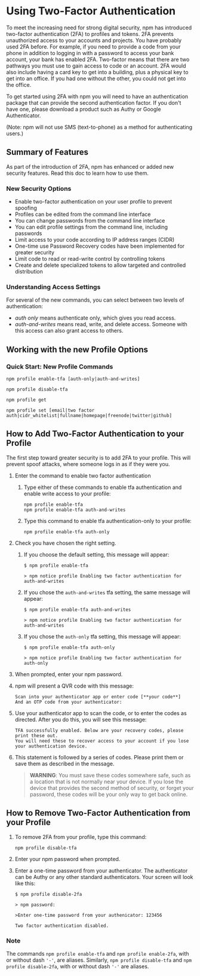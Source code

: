 <!--
title: 16 - Using two-factor authentication
featured: true
-->

# Using Two-Factor Authentication

To meet the increasing need for strong digital security, npm has introduced two-factor authentication (2FA) to profiles and tokens. 2FA prevents unauthorized access to your accounts and projects. You have probably used 2FA before. For example, if you need to provide a code from your phone in addition to logging in with a password to access your bank account, your bank has enabled 2FA. Two-factor means that there are two pathways you must use to gain access to code or an account. 2FA would also include having a card key to get into a building, plus a physical key to get into an office. If you had one without the other, you could not get into the office.

To get started using 2FA with npm you will need to have an authentication package that can provide the second authentication factor. If you don't have one, please download a product such as Authy or Google Authenticator.

(Note: npm will not use SMS (text-to-phone) as a method for authenticating users.)

## Summary of Features

As part of the introduction of 2FA, npm has enhanced or added new security features. Read this doc to learn how to use them.

### New Security Options

* Enable two-factor authentication on your user profile to prevent spoofing
* Profiles can be edited from the command line interface
* You can change passwords from the command line interface
* You can edit profile settings from the command line, including passwords
* Limit access to your code according to IP address ranges (CIDR)
* One-time use Password Recovery codes have been implemented for greater security
* Limit code to read or read-write control by controlling tokens
* Create and delete specialized tokens to allow targeted and controlled distribution

### Understanding Access Settings

For several of the new commands, you can select between two levels of authentication:

*   *auth only* means authenticate only, which gives you read access.
*   *auth-and-writes* means read, write, and delete access. Someone with this access can also grant access to others.

## Working with the new Profile Options

### Quick Start: New Profile Commands

  `npm profile enable-tfa [auth-only|auth-and-writes]`

  `npm profile disable-tfa`

  `npm profile get`

  `npm profile set [email|two factor auth|cidr_whitelist|fullname|homepage|freenode|twitter|github]`

## How to Add Two-Factor Authentication to your Profile

The first step toward greater security is to add 2FA to your profile. This will prevent spoof attacks, where someone logs in as if they were you.

1.  Enter the command to enable two factor authentication

    1.  Type either of these commands to enable tfa authentication and enable write access to your profile:

        ````
        npm profile enable-tfa
        npm profile enable-tfa auth-and-writes
        ````

    2.  Type this command to enable tfa authentication-only to your profile:

        ````
        npm profile enable-tfa auth-only
        ````

2.  Check you have chosen the right setting.

    1.  If you choose the default setting, this message will appear:

        ````
        $ npm profile enable-tfa

        > npm notice profile Enabling two factor authentication for auth-and-writes
        ````

    2.  If you chose the `auth-and-writes` tfa setting, the same message will appear:
        ````
        $ npm profile enable-tfa auth-and-writes

        > npm notice profile Enabling two factor authentication for auth-and-writes
        ````

    3.  If you chose the `auth-only` tfa setting, this message will appear:

        ````
        $ npm profile enable-tfa auth-only

        > npm notice profile Enabling two factor authentication for auth-only
        ````

3.  When prompted, enter your npm password.

4.  npm will present a QVR code with this message:

    ````
    Scan into your authenticator app or enter code [**your code**]
    And an OTP code from your authenticator:
    ````

5.  Use your authenticator app to scan the code, or to enter the codes as directed. After you do this, you will see this message:

    ````
    TFA successfully enabled. Below are your recovery codes, please print these out.
    You will need these to recover access to your account if you lose your authentication device.
    ````

6.  This statement is followed by a series of codes. Please print them or save them as described in the message.

    >**WARNING**: You must save these codes somewhere safe, such as a location that is not normally near your device. If you lose the device that provides the second method of security, or forget your password, these codes will be your only way to get back online.

## How to Remove Two-Factor Authentication from your Profile

1.  To remove 2FA from your profile, type this command:

    ````
    npm profile disable-tfa
    ````

2.  Enter your npm password when prompted.

3.  Enter a one-time password from your authenticator. The authenticator can be Authy or any other standard authenticators. Your screen will look like this:

    ````
    $ npm profile disable-2fa

    > npm password:

    >Enter one-time password from your authenicator: 123456

    Two factor authentication disabled.
    ````

### Note

The commands `npm profile enable-tfa` and `npm profile enable-2fa`, with or without dash `'-'`, are aliases. Similarly, `npm profile disable-tfa` and `npm profile disable-2fa`, with or without dash `'-'` are aliases.